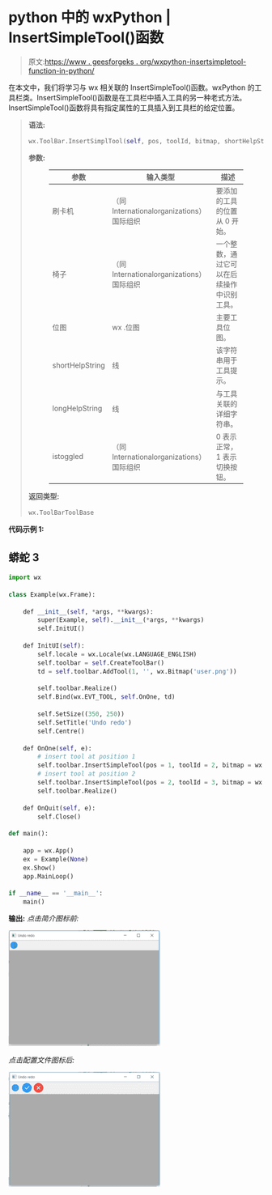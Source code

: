 # python 中的 wxPython | InsertSimpleTool()函数

> 原文:[https://www . geesforgeks . org/wxpython-insertsimpletool-function-in-python/](https://www.geeksforgeeks.org/wxpython-insertsimpletool-function-in-python/)

在本文中，我们将学习与 wx 相关联的 InsertSimpleTool()函数。wxPython 的工具栏类。InsertSimpleTool()函数是在工具栏中插入工具的另一种老式方法。InsertSimpleTool()函数将具有指定属性的工具插入到工具栏的给定位置。

> **语法:**
> 
> ```py
> wx.ToolBar.InsertSimplTool(self, pos, toolId, bitmap, shortHelpString="", longHelpString="", isToggle=0)
> ```
> 
> **参数:**
> 
> <figure class="table">
> 
> | 参数 | 输入类型 | 描述 |
> | --- | --- | --- |
> | 刷卡机 | （同 Internationalorganizations）国际组织 | 要添加的工具的位置从 0 开始。 |
> | 椅子 | （同 Internationalorganizations）国际组织 | 一个整数，通过它可以在后续操作中识别工具。 |
> | 位图 | wx .位图 | 主要工具位图。 |
> | shortHelpString | 线 | 该字符串用于工具提示。 |
> | longHelpString | 线 | 与工具关联的详细字符串。 |
> | istoggled | （同 Internationalorganizations）国际组织 | 0 表示正常，1 表示切换按钮。 |
> 
> </figure>
> 
> **返回类型:**
> 
> ```py
> wx.ToolBarToolBase
> ```

**代码示例 1:**

## 蟒蛇 3

```py
import wx

class Example(wx.Frame):

    def __init__(self, *args, **kwargs):
        super(Example, self).__init__(*args, **kwargs)
        self.InitUI()

    def InitUI(self):
        self.locale = wx.Locale(wx.LANGUAGE_ENGLISH)
        self.toolbar = self.CreateToolBar()
        td = self.toolbar.AddTool(1, '', wx.Bitmap('user.png'))

        self.toolbar.Realize()
        self.Bind(wx.EVT_TOOL, self.OnOne, td)

        self.SetSize((350, 250))
        self.SetTitle('Undo redo')
        self.Centre()

    def OnOne(self, e):
        # insert tool at position 1
        self.toolbar.InsertSimpleTool(pos = 1, toolId = 2, bitmap = wx.Bitmap('right.png'), shortHelpString ="new tool one", isToggle = 0)
        # insert tool at position 2
        self.toolbar.InsertSimpleTool(pos = 2, toolId = 3, bitmap = wx.Bitmap('wrong.png'), shortHelpString ="new tool two", isToggle = 0)
        self.toolbar.Realize()

    def OnQuit(self, e):
        self.Close()

def main():

    app = wx.App()
    ex = Example(None)
    ex.Show()
    app.MainLoop()

if __name__ == '__main__':
    main()
```

**输出:**
*点击简介图标前:*

![](img/d145a8c98c42345d4a283d4589fccb6f.png)

*点击配置文件图标后:*

![](img/50d009a6b0e1276e5a9e109b7e7f4283.png)